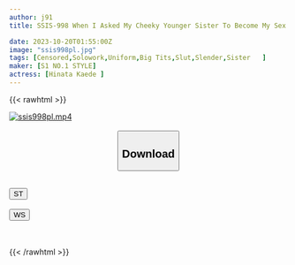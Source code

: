 ```yaml
---
author: j91
title: SSIS-998 When I Asked My Cheeky Younger Sister To Become My Sex Practice Partner With The Promise That She Would Never Penetrate Me... Aoi Hinata

date: 2023-10-20T01:55:00Z
image: "ssis998pl.jpg"
tags: [Censored,Solowork,Uniform,Big Tits,Slut,Slender,Sister	]
maker: [S1 NO.1 STYLE]
actress: [Hinata Kaede ]
---
```



{{< rawhtml >}}

<div class="video" data-videoid="bVJz8769myiPe8J">
    <a href="javascript:;">
        <img src="https://my.j91.asia/posts/ssis998pl/ssis998pl.jpg" width="WIDTH" height="HEIGHT" alt="ssis998pl.mp4" loading="lazy">
    </a>
</div>

<script type="text/javascript" src="https://j91.asia/asset/on-demand-st.js"></script>

<br>
  <link rel="stylesheet" href="https://j91.asia/asset/bs5.css">
  
  <center>
  <button class="btn btn-primary" type="button" data-bs-toggle="collapse" data-bs-target=".multi-collapse" aria-expanded="false" aria-controls="multiCollapseExample1 multiCollapseExample2"><h2>Download</h2></button></center>
</p>
<div class="row">
  <div class="col">
    <div class="collapse multi-collapse" id="multiCollapseExample1">
      <div class="card card-body">
	      	      <br>
<div class="buttons">  
<a href="https://streamtape.to/v/bVJz8769myiPe8J"><button class="btn-hover color-3"><i class="fa fa-download"></i> ST</button></a></div>
    </div>
  </div>
</div>
  <div class="col">
    <div class="collapse multi-collapse" id="multiCollapseExample2">
      <div class="card card-body">
	      <br>
<div class="buttons">
    <a href="https://wolfstream.tv/9glnzsl9eawu"><button class="btn-hover color-9"><i class="fa fa-download"></i> WS</button></a></div>
<br><br>
      </div>
    </div>
  </div>
</div>

{{< /rawhtml >}}
